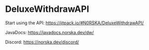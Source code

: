 # DeluxeWithdrawAPI

Start using the API: https://jitpack.io/#N0RSKA/DeluxeWithdrawAPI/

JavaDocs: https://javadocs.norska.dev/dw/

Discord: https://norska.dev/discord/
